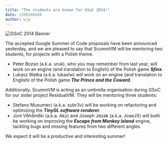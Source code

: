```yaml
---
title: "The students are known for GSoC 2014!"
date: 1398260160
author: wjp
---
```


![GSoC 2014 Banner](/data/news/GSOC-14_banner.png)

The accepted Google Summer of Code proposals have been announced yesterday, and we are pleased to say that ScummVM will be mentoring two students, for projects with a Polish theme.

*   Peter Bozsσ (a.k.a. uruk), who you may remember from last year, will work on an engine (and translation to English) of the Polish game ***Sfinx***.
*   Lukasz Watka (a.k.a. lukaslw) will work on an engine (and translation to English) of the Polish game ***The Prince and the Coward***.

Additionally, ScummVM is acting as an umbrella organisation during GSoC for our sister project ResidualVM. They will be mentoring three students:

*   Stefano Musumeci (a.k.a. subr3v) will be working on refactoring and optimizing the ***TinyGL software renderer***.
*   Joni Vδhδmδki (a.k.a. Akz) and Joseph Jezak (a.k.a. JoseJX) will both be working on improving the ***Escape from Monkey Island*** engine, tackling bugs and missing features from two different angles.

We expect it will be a productive and interesting summer!
